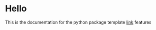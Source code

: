 # Hello
This is the documentation for the python package template [link](https://gitlab.com/my_group259/data/data-template)
features